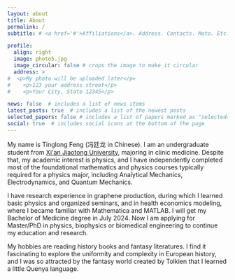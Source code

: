 ```yaml
---
layout: about
title: About
permalink: /
subtitle: # <a href='#'>Affiliations</a>. Address. Contacts. Moto. Etc.

profile:
  align: right
  image: photo5.jpg
  image_circular: false # crops the image to make it circular
  address: >
#  <p>My photo will be uploaded later</p>
#    <p>123 your address street</p>
#    <p>Your City, State 12345</p>

news: false  # includes a list of news items
latest_posts: true  # includes a list of the newest posts
selected_papers: false # includes a list of papers marked as "selected={true}"
social: true  # includes social icons at the bottom of the page
---
```


My name is Tinglong Feng (冯廷龙 in Chinese). I am an undergraduate student from [Xi'an Jiaotong University](http://en.xjtu.edu.cn/), majoring in clinic medicine. Despite that, my academic interest is physics, and I have independently completed most of the foundational mathematics and physics courses typically required for a physics major, including Analytical Mechanics, Electrodynamics, and Quantum Mechanics.

I have research experience in graphene production, during which I learned basic physics and organized seminars, and in health economics modeling, where I became familiar with Mathematica and MATLAB. I will get my Bachelor of Medicine degree in July 2024. Now I am applying for Master/PhD in physics, biophysics or biomedical engineering to continue my education and research. 

My hobbies are reading history books and fantasy literatures. I find it fascinating to explore the uniformity and complexity in European history, and I was so attracted by the fantasy world created by Tolkien that I learned a little Quenya language.


